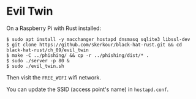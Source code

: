 # Evil Twin

On a Raspberry Pi with Rust installed:

```shell
$ sudo apt install -y macchanger hostapd dnsmasq sqlite3 libssl-dev
$ git clone https://github.com/skerkour/black-hat-rust.git && cd black-hat-rust/ch_09/evil_twin
$ make -C ../phishing/ && cp -r ../phishing/dist/* .
$ sudo ./server -p 80 &
$ sudo ./evil_twin.sh
```


Then visit the `FREE_WIFI` wifi network.

You can update the SSID (access point's name) in `hostapd.conf`.
